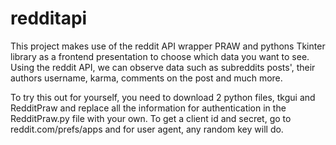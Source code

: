 # redditapi
This project makes use of the reddit API wrapper PRAW and pythons Tkinter library as a frontend presentation to choose which data you want to see.
Using the reddit API, we can observe data such as subreddits posts', their authors username, karma, comments on the post and much more.

To try this out for yourself, you need to download 2 python files, tkgui and RedditPraw and replace all the information for authentication in the RedditPraw.py file with your own. To get a client id and secret, go to reddit.com/prefs/apps and for user agent, any random key will do.
